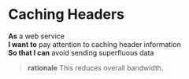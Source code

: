 <a name="Caching_Caching"></a>

Caching Headers
===============

**As**	a web service<br/>
**I want to**	pay attention to caching header information<br/>
**So that I can** avoid sending superfluous data<br/>
		
> **rationale** This reduces overall bandwidth.